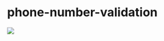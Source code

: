 # phone-number-validation

![](https://travis-ci.com/kurtlmartin/phone-number-validation.svg?branch=master)


